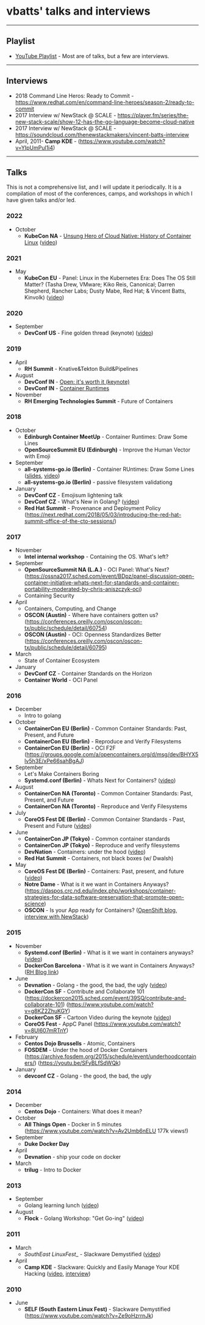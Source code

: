 # vbatts' talks and interviews

---

## Playlist

* [YouTube Playlist](https://www.youtube.com/playlist?list=PLK-mN-_ZR6SEI2gRX3J-7mmpVYR84XS5J) - Most are of talks, but a few are interviews.

---

## Interviews

* 2018 Command Line Heros: Ready to Commit - https://www.redhat.com/en/command-line-heroes/season-2/ready-to-commit
* 2017 Interview w/ NewStack @ SCALE - https://player.fm/series/the-new-stack-scale/show-12-has-the-go-language-become-cloud-native
* 2017 Interview w/ NewStack @ SCALE - https://soundcloud.com/thenewstackmakers/vincent-batts-interview
* April, 2011- __Camp KDE__ - (https://www.youtube.com/watch?v=YIpUmPul1i4)

---

## Talks

This is not a comprehensive list, and I will update it periodically.
It is a compilation of most of the conferences, camps, and workshops in which I have given talks and/or led.

### 2022

* October
  * __KubeCon NA__ - [Unsung Hero of Cloud Native: History of Container Linux](2022/10/KubeCon_NA-Unsung_Hero) ([video](https://www.youtube.com/watch?v=BhMExNw9904))

### 2021

* May
  * __KubeCon EU__ - Panel: Linux in the Kubernetes Era: Does The OS Still Matter? (Tasha Drew, VMware; Kiko Reis, Canonical; Darren Shepherd, Rancher Labs; Dusty Mabe, Red Hat; & Vincent Batts, Kinvolk) ([video](https://www.youtube.com/watch?v=BDzLA8ybE30))

### 2020

* September
  * __DevConf US__ - Fine golden thread (keynote) ([video](https://www.youtube.com/watch?v=21Vj4zExOgg))

### 2019

* April
  * __RH Summit__ - Knative&Tekton Build&Pipelines
* August
  * __DevConf IN__ - [Open: it's worth it (keynote)](2019/08/devconf.in-open_its_worth_it)
  * __DevConf IN__ - [Container Runtimes](2019/08/devconf.in-container_runtimes)
* November
  * __RH Emerging Technologies Summit__ - Future of Containers

### 2018

* October
  * __Edinburgh Container MeetUp__ - Container Runtimes: Draw Some Lines
  * __OpenSourceSummit EU (Edinburgh)__ - Improve the Human Vector with Emoji
* September
  * __all-systems-go.io (Berlin)__ - Container RUntimes: Draw Some Lines ([slides](https://media.ccc.de/v/ASG2018-186-container_runtimes_draw_some_lines), [video](https://youtu.be/0JO40VDE9CQ))
  * __all-systems-go.io (Berlin)__ - passive filesystem validationg
* January
  * __DevConf CZ__ - Emojisum lightening talk
  * __DevConf CZ__ - What's New in Golang? ([video](https://www.youtube.com/watch?v=mmljYnZl8X4))
  * __Red Hat Summit__ - Provenance and Deployment Policy (https://next.redhat.com/2018/05/03/introducing-the-red-hat-summit-office-of-the-cto-sessions/)

### 2017

* November
  * __Intel internal workshop__ - Containing the OS. What's left?
* September
  * __OpenSourceSummit NA (L.A.)__ - OCI Panel: What's Next? (https://ossna2017.sched.com/event/BDpz/panel-discussion-open-container-initiative-whats-next-for-standards-and-container-portability-moderated-by-chris-aniszczyk-oci)
  * Containing Security
* April
  * Containers, Computing, and Change
  * __OSCON (Austin)__ - Where have containers gotten us? (https://conferences.oreilly.com/oscon/oscon-tx/public/schedule/detail/60754)
  * __OSCON (Austin)__ - OCI: Openness Standardizes Better (https://conferences.oreilly.com/oscon/oscon-tx/public/schedule/detail/60795)
* March
  * State of Container Ecosystem
* January
  * __DevConf CZ__ - Container Standards on the Horizon
  * __Container World__ - OCI Panel

### 2016

* December
  * Intro to golang
* October
  * __ContainerCon EU (Berlin)__ - Common Container Standards: Past, Present, and Future
  * __ContainerCon EU (Berlin)__ - Reproduce and Verify Filesystems
  * __ContainerCon EU (Berlin)__ - OCI F2F (https://groups.google.com/a/opencontainers.org/d/msg/dev/BHYX5lv5h3E/xPe66sahBgAJ)
* September
  * Let's Make Containers Boring
  * __Systemd.conf (Berlin)__ - Whats Next for Containers? ([video](https://www.youtube.com/watch?v=F1wpyEsfejQ))
* August
  * __ContainerCon NA (Toronto)__ - Common Container Standards: Past, Present, and Future
  * __ContainerCon NA (Toronto)__ - Reproduce and Verify Filesystems
* July
  * __CoreOS Fest DE (Berlin)__ - Common Container Standards - Past, Present and Future ([video](https://www.youtube.com/watch?v=cL9wuKCCo7M))
* June
  * __ContainerCon JP (Tokyo)__ - Common container standards
  * __ContainerCon JP (Tokyo)__ - Reproduce and verify filesystems
  * __DevNation__ - Containers: under the hood ([video](https://www.youtube.com/watch?v=bG2WAHuVe_g))
  * __Red Hat Summit__ - Containers, not black boxes (w/ Dwalsh)
* May
  * __CoreOS Fest DE (Berlin)__ - Containers: Past, present, and future ([video](https://www.youtube.com/watch?v=cL9wuKCCo7M))
  * __Notre Dame__ - What is it we want in Containers Anyways? (https://daspos.crc.nd.edu/index.php/workshops/container-strategies-for-data-software-preservation-that-promote-open-science)
  * __OSCON__ - Is your App ready for Containers? ([OpenShift blog](https://blog.openshift.com/oscon-2016/), [interview with NewStack](https://www.youtube.com/watch?v=jy1y1xr5Wlk))

### 2015

* November
  * __Systemd.conf (Berlin)__ - What is it we want in containers anyways? ([video](https://www.youtube.com/watch?v=wpFrkq5XNFM))
  * __DockerCon Barcelona__ - What is it we want in Containers Anyways? ([RH Blog link](https://www.redhat.com/en/blog/must-see-vincent-batts-next-week-dockercon-europe))
* June
  * __Devnation__ - Golang - the good, the bad, the ugly ([video](https://youtu.be/cMYhGNofHA4))
  * __DockerCon SF__ - Contribute and Collaborate 101 (https://dockercon2015.sched.com/event/39SQ/contribute-and-collaborate-101) (https://www.youtube.com/watch?v=g8KZ2ZhuKGY)
  * __DockerCon SF__ - Cartoon Video during the keynote ([video](https://www.youtube.com/watch?v=cRczhEvSH2A))
  * __CoreOS Fest__ - AppC Panel (https://www.youtube.com/watch?v=8Ul607mRTnY)
* February
  * __Centos Dojo Brussells__ - Atomic, Containers
  * __FOSDEM__ - Under the hood of Docker Containers (https://archive.fosdem.org/2015/schedule/event/underhoodcontainers/) (https://youtu.be/SFyBLfSdWQk)
* January
  * __devconf CZ__ - Golang - the good, the bad, the ugly

### 2014

* December
  * __Centos Dojo__ - Containers: What does it mean?
* October
  * __All Things Open__ - Docker in 5 minutes (https://www.youtube.com/watch?v=Av2Umb6nELU 177k views!)
* September
  * __Duke Docker Day__
* April
  * __Devnation__ - ship your code on docker
* March
  * __trilug__ - Intro to Docker
  
### 2013

* September
  * Golang learning lunch ([video](https://www.youtube.com/watch?v=pRb1zpCjoR8))
* August
  * __Flock__ - Golang Workshop: "Get Go-ing" ([video](https://www.youtube.com/watch?v=iXMQTJFaCmw))

### 2011

* March
  * _SouthEast LinuxFest__ - Slackware Demystified ([video](https://www.youtube.com/watch?v=Ze9oHzrrnJk))
* April
  * __Camp KDE__ - Slackware: Quickly and Easily Manage Your KDE Hacking ([video](https://www.youtube.com/watch?v=Qs7vR3POHeo), [interview](https://www.youtube.com/watch?v=YIpUmPul1i4))

### 2010

* June
  * __SELF (South Eastern Linux Fest)__ - Slackware Demystified (https://www.youtube.com/watch?v=Ze9oHzrrnJk)
